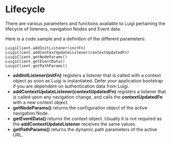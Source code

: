 # Lifecycle

There are various parameters and functions available to Luigi pertaining the lifecycle of listeners, navigation Nodes and Event data.  

Here is a code sample and a definition of the different parameters:

````
LuigiClient.addInitListener(initFn)
LuigiClient.addContextUpdateListener(contextUpdatedFn)
LuigiClient.getNodeParams()
LuigiClient.getEventData()
LuigiClient.getPathParams()
````

- **addInitListener(initFn)** registers a listener that is called with a context object as soon as Luigi is instantiated. Defer your application bootstrap if you are dependent on authentication data from Luigi.
- **addContextUpdateListener(contextUpdatedFn)** registers a listener that is called upon any navigation change, and calls the **contextUpdatedFn** with a new context object.
- **getNodeParams()** returns the configuration object of the active navigation Node.
- **getEventData()** returns the context object. Usually it is not required as the **addContextUpdateListener** receives the same values.
- **getPathParams()** returns the dynamic path parameters of the active URL.
